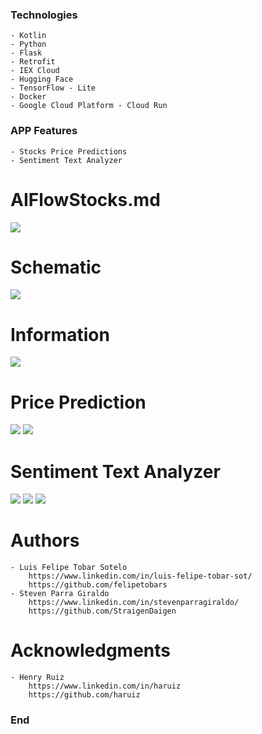 ### Technologies
	- Kotlin
	- Python
	- Flask
	- Retrofit
	- IEX Cloud
	- Hugging Face
	- TensorFlow - Lite
	- Docker
	- Google Cloud Platform - Cloud Run


### APP Features

	- Stocks Price Predictions
	- Sentiment Text Analyzer



# AIFlowStocks.md

![](https://i.ibb.co/mRgxx15/AI-Flow-Stocks.png)



# Schematic 
![](https://i.ibb.co/LvzqDqf/Project-Flow-Chart.png)


# Information
![](https://i.ibb.co/4mC0fkp/info-section.png)


# Price Prediction 
![](https://i.ibb.co/Twgmk8F/prediction-section-1.png)
![](https://i.ibb.co/gvnr4yc/prediction-section-2.png)


# Sentiment Text Analyzer

![](https://i.ibb.co/1dhHVMf/news-sentiment-1.png)
![](https://i.ibb.co/L1XgrkD/news-sentiment-2.png)
![](https://i.ibb.co/M7CM5T1/news-sentiment-3.png)


# Authors 
	- Luis Felipe Tobar Sotelo
		https://www.linkedin.com/in/luis-felipe-tobar-sot/
		https://github.com/felipetobars
	- Steven Parra Giraldo 
		https://www.linkedin.com/in/stevenparragiraldo/
		https://github.com/StraigenDaigen

# Acknowledgments
	- Henry Ruiz 
		https://www.linkedin.com/in/haruiz
		https://github.com/haruiz

### End
